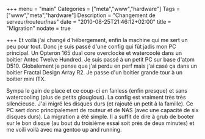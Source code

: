 +++
menu = "main"
Categories = ["meta","www","hardware"]
Tags = ["www","meta","hardware"]
Description = "Changement de serveur/routeur/nas"
date = "2010-08-25T21:46:12+02:00"
title = "Migration"
nodate = true

+++
Et voilà j'ai changé d'hébergement, enfin la machine qui me sert un peu pour tout. Donc je suis passé d'une config qui fût jadis mon PC principal. Un Opteron 165 dual core overclocké et watercoolé dans un boitier Antec Twelve Hundred. Je suis passé à un petit PC sur base d'atom D510. Globalement je pense que j'ai perdu en perf mais j'ai casé ça dans un boitier Fractal Design Array R2. Je passe d'un boitier grande tour à un boitier mini ITX.

Sympa le gain de place et ce coup-ci en fanless (enfin presque) et sans watercooling (plus de petits glouglous). La config est vraiment très très silencieuse. J'ai migré les disques durs (et rajouté un petit à la famille). Ce PC sert donc principalement de routeur et de NAS (avec une capacité de six disques durs). La migration a été simple. Il a suffit de dire à grub de booter sur le bon disque (au bout du troisième essai soit près de deux minutes) et me voili voilà avec ma gentoo up and running.

